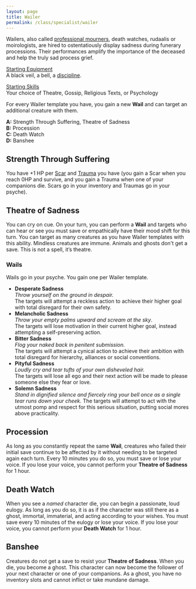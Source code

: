 ```yaml
---
layout: page
title: Wailer
permalink: /class/specialist/wailer
---
```


Wailers, also called [professional mourners](https://en.wikipedia.org/wiki/Professional_mourning), death watches, rudaalis or moirologists, are hired to ostentatiously display sadness during funerary processions. Their performances amplify the importance of the deceased and help the truly sad process grief.

<ins>Starting Equipment</ins><br>
A black veil, a bell, a [discipline](https://en.wikipedia.org/wiki/Discipline_(instrument_of_penance)).

<ins>Starting Skills</ins><br>
Your choice of Theatre, Gossip, Religious Texts, or Psychology

For every Wailer template you have, you gain a new **Wail** and can target an additional creature with them.

**A:** Strength Through Suffering, Theatre of Sadness<br>
**B:** Procession<br>
**C:** Death Watch<br>
**D:** Banshee
<br>

## Strength Through Suffering
You have +1 HP per [Scar](/2020/11/09/base-rules/) and [Trauma](/2020/11/09/base-rules/) you have (you gain a Scar when you reach 0HP and survive, and you gain a Trauma when one of your companions die. Scars go in your inventory and Traumas go in your psyche).

## Theatre of Sadness
You can cry on cue. On your turn, you can perform a **Wail** and targets who can hear or see you must save or empathically have their mood shift for this turn. You can target as many creatures as you have Wailer templates with this ability. Mindless creatures are immune. Animals and ghosts don't get a save. This is not a spell, it’s theatre.

### Wails
Wails go in your psyche. You gain one per Wailer template. 

- **Desperate Sadness** <br> _Throw yourself on the ground in despair._ <br> The targets will attempt a reckless action to achieve their higher goal with total disregard for their own safety.
- **Melancholic Sadness** <br> _Throw your empty palms upward and scream at the sky_. <br> The targets will lose motivation in their current higher goal, instead attempting a self-preserving action.
- **Bitter Sadness** <br> _Flog your naked back in penitent submission._ <br> The targets will attempt a cynical action to achieve their ambition with total disregard for hierarchy, alliances or social conventions.
- **Pityful Sadness** <br> _Loudly cry and tear tufts of your own disheveled hair._ <br> The targets will lose all ego and their next action will be made to please someone else they fear or love.
- **Solemn Sadness** <br> _Stand in dignified silence and fiercely ring your bell once as a single tear runs down your cheek._ The targets will attempt to act with the utmost pomp and respect for this serious situation, putting social mores above practicality.

## Procession
As long as you constantly repeat the same **Wail**, creatures who failed their initial save continue to be affected by it without needing to be targeted again each turn. Every 10 minutes you do so, you must save or lose your voice. If you lose your voice, you cannot perform your **Theatre of Sadness** for 1 hour.

## Death Watch
When you see a _named_ character die, you can begin a passionate, loud eulogy. As long as you do so, it is as if the character was still there as a ghost, immortal, immaterial, and acting according to your wishes. You must save every 10 minutes of the eulogy or lose your voice. If you lose your voice, you cannot perform your **Death Watch** for 1 hour.

## Banshee
Creatures do not get a save to resist your **Theatre of Sadness**. When you die, you become a ghost. This character can now become the follower of your next character or one of your companions. As a ghost, you have no inventory slots and cannot inflict or take mundane damage.
